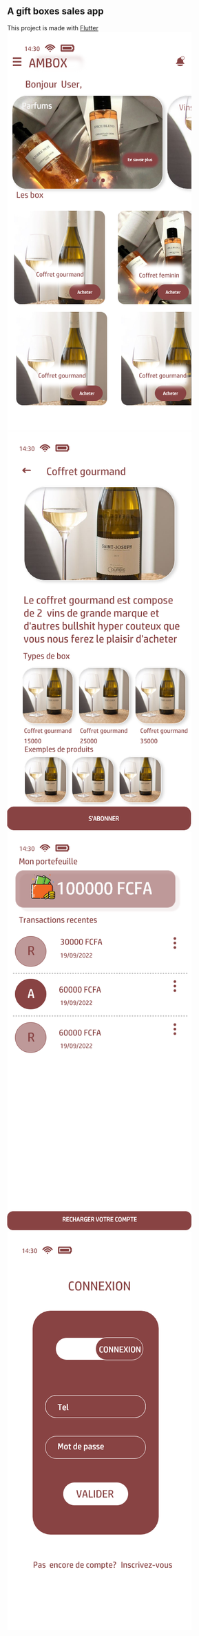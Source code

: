 ## A gift boxes sales app
This project is made with [Flutter](https://docs.flutter.dev/)
![Home screen](https://github.com/nickAP02/am_box/blob/nickAp02/assets/screenshots/home.png) ![Checkout screen](https://github.com/nickAP02/am_box/blob/nickAp02/assets/screenshots/checkout.png) ![Wallet screen](https://github.com/nickAP02/am_box/blob/nickAp02/assets/screenshots/wallet.png)
![Login screen](https://github.com/nickAP02/am_box/blob/nickAp02/assets/screenshots/login.png)
